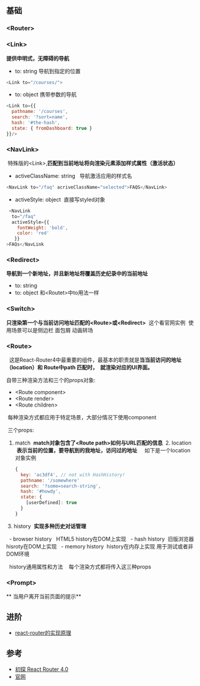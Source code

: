 ## 基础
###  &lt;Router&gt;


###  &lt;Link&gt;
**提供申明式，无障碍的导航**

- to: string  导航到指定的位置
```javascript
<Link to="/courses/">
```

- to: object 携带参数的导航
```javascript
<Link to={{
  pathname: '/courses',
  search: '?sort=name',
  hash: '#the-hash',
  state: { fromDashboard: true }
}}/>
```

### &lt;NavLink&gt;
  特殊版的&lt;Link&gt;,**匹配到当前地址将向渲染元素添加样式属性（激活状态）**
  
- activeClassName: string  
 导航激活应用的样式名
 ```javascript
 <NavLink to="/faq" acriveClassName="selected">FAQS</NavLink>
 ````
 - activeStyle: object
  直接写styled对象
```javascript
 <NavLink
  to="/faq"
  activeStyle={{
    fontWeight: 'bold',
    color: 'red'
   }}
>FAQs</NavLink
 ````
 
### &lt;Redirect&gt;
 **导航到一个新地址，并且新地址将覆盖历史纪录中的当前地址**

- to: string
- to: object
 和&lt;Routet&gt;中to用法一样
 
 
 
###  &lt;Switch&gt;
 **只渲染第一个与当前访问地址匹配的&lt;Route&gt;或&lt;Redirect&gt;**
  这个看官网实例  使用场景可以是侧边栏 面包屑 动画转场


###  &lt;Route&gt;
   这是React-Router4中最重要的组件，最基本的职责就是**当当前访问的地址（location）和 Route中path 匹配时，
  就渲染对应的UI界面。**
  
  自带三种渲染方法和三个的props对象:
  
  - &lt;Route component&gt;
  - &lt;Route render&gt;
  - &lt;Route children&gt;
  
  每种渲染方式都应用于特定场景，大部分情况下使用component
  
  三个props:
  1. match
  **match对象包含了&lt;Route path&gt;如何与URL匹配的信息**
  2. location
  **表示当前的位置，要导航到的我地址，访问过的地址**
     如下是一个location对象实例
     ```javascript
     {
       key: 'ac3df4', // not with HashHistory!
       pathname: '/somewhere'
       search: '?some=search-string',
       hash: '#howdy',
       state: {
         [userDefined]: true
       }
     }
     ```
  3. history  **实现多种历史对话管理**
  
   - browser history   HTML5 history在DOM上实现
   - hash history  旧版浏览器 hisroty在DOM上实现
   - memory history  history在内存上实现 用于测试或者非DOM环境
   
   history通用属性和方法
  
  每个渲染方式都将传入这三种props
  
###  &lt;Prompt&gt;
  ** 当用户离开当前页面的提示**

## 进阶
- [react-router的实现原理](https://segmentfault.com/a/1190000004527878)

## 参考
- [初探 React Router 4.0](http://www.jianshu.com/p/e3adc9b5f75c/)
- [官网](https://reacttraining.com/react-router/web/example/basic)
